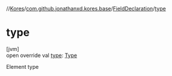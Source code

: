 //[Kores](../../../index.md)/[com.github.jonathanxd.kores.base](../index.md)/[FieldDeclaration](index.md)/[type](type.md)

# type

[jvm]\
open override val [type](type.md): [Type](https://docs.oracle.com/javase/8/docs/api/java/lang/reflect/Type.html)

Element type
